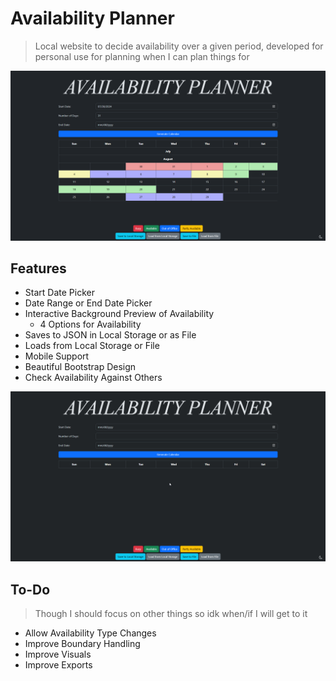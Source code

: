 # Availability Planner
> Local website to decide availability over a given period, developed for personal use for planning when I can plan things for

![Screenshot](screenshot.png)

## Features
- Start Date Picker
- Date Range or End Date Picker
- Interactive Background Preview of Availability
  - 4 Options for Availability
- Saves to JSON in Local Storage or as File
- Loads from Local Storage or File
- Mobile Support
- Beautiful Bootstrap Design
- Check Availability Against Others

![Example Walkthrough](example.gif)

## To-Do
> Though I should focus on other things so idk when/if I will get to it
- Allow Availability Type Changes
- Improve Boundary Handling
- Improve Visuals
- Improve Exports